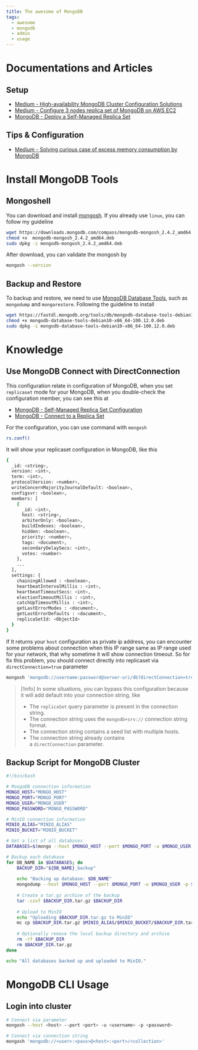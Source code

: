 ```yaml
---
title: The awesome of MongoDB
tags:
  - awesome
  - mongodb
  - admin
  - usage
---
```


# Documentations and Articles

## Setup

- [Medium - High-availability MongoDB Cluster Configuration Solutions](https://alibaba-cloud.medium.com/high-availability-mongodb-cluster-configuration-solutions-465cc82cd0bc)
- [Medium - Configure 3 nodes replica set of MongoDB on AWS EC2](https://medium.com/@pnle/configure-3-nodes-replica-set-of-mongodb-on-aws-ec2-be778281ee9a)
- [MongoDB - Deploy a Self-Managed Replica Set](https://www.mongodb.com/docs/manual/tutorial/deploy-replica-set/)
## Tips & Configuration

- [Medium - Solving curious case of excess memory consumption by MongoDB](https://tech.oyorooms.com/mongodb-out-of-memory-kill-process-mongodb-using-too-much-memory-solved-44e9ae577bed)

# Install MongoDB Tools

## Mongoshell

You can download and install [mongosh](https://www.mongodb.com/try/download/shell). If you already use `linux`, you can follow my guideline

```bash
wget https://downloads.mongodb.com/compass/mongodb-mongosh_2.4.2_amd64.deb
chmod +x  mongodb-mongosh_2.4.2_amd64.deb
sudo dpkg -i mongodb-mongosh_2.4.2_amd64.deb
```

After download, you can validate the mongosh by

```bash
mongosh --version
```

## Backup and Restore

To backup and restore, we need to use [MongoDB Database Tools](https://www.mongodb.com/docs/database-tools/), such as `mongodump` and `mongorestore`. Following the guideline to install

```bash
wget https://fastdl.mongodb.org/tools/db/mongodb-database-tools-debian10-x86_64-100.12.0.deb
chmod +x mongodb-database-tools-debian10-x86_64-100.12.0.deb
sudo dpkg -i mongodb-database-tools-debian10-x86_64-100.12.0.deb
```

# Knowledge

## Use MongoDB Connect with DirectConnection

This configuration relate in configuration of MongoDB, when you set `replicaset` mode for your MongoDB, when you double-check the configuration member, you can see this at

- [MongoDB - Self-Managed Replica Set Configuration](https://www.mongodb.com/docs/manual/reference/replica-configuration/#std-label-replica-set-configuration-document)
- [MongoDB - Connect to a Replica Set](https://www.mongodb.com/docs/mongodb-shell/connect/#connect-to-a-replica-set)

For the configuration, you can use command with `mongosh`

```bash
rs.conf()
```

It will show your replicaset configuration in MongoDB, like this

```bash
{
  _id: <string>,
  version: <int>,
  term: <int>,
  protocolVersion: <number>,
  writeConcernMajorityJournalDefault: <boolean>,
  configsvr: <boolean>,
  members: [
    {
      _id: <int>,
      host: <string>,
      arbiterOnly: <boolean>,
      buildIndexes: <boolean>,
      hidden: <boolean>,
      priority: <number>,
      tags: <document>,
      secondaryDelaySecs: <int>,
      votes: <number>
    },
    ...
  ],
  settings: {
    chainingAllowed : <boolean>,
    heartbeatIntervalMillis : <int>,
    heartbeatTimeoutSecs: <int>,
    electionTimeoutMillis : <int>,
    catchUpTimeoutMillis : <int>,
    getLastErrorModes : <document>,
    getLastErrorDefaults : <document>,
    replicaSetId: <ObjectId>
  }
}
```

If It returns your `host` configuration as private ip address, you can encounter some problems about connection when this IP range same as IP range used for your network, that why sometime it will show connection timeout. So for fix this problem, you should connect directly into replicaset via `directConnection=true` parameter

```bash
mongosh 'mongodb://username:password@server-uri/db?directConnection=true'
```

>[!info]
>In some situations, you can bypass this configuration because it will add default into your connection string, like
>- The `replicaSet` query parameter is present in the connection string.
>- The connection string uses the `mongodb+srv://` connection string format.
>- The connection string contains a seed list with multiple hosts.
>- The connection string already contains a `directConnection` parameter.

## Backup Script for MongoDB Cluster

```bash
#!/bin/bash

# MongoDB connection information
MONGO_HOST="MONGO_HOST"
MONGO_PORT="MONGO_PORT"
MONGO_USER="MONGO_USER"
MONGO_PASSWORD="MONGO_PASSWORD"

# MinIO connection information
MINIO_ALIAS="MINIO_ALIAS"
MINIO_BUCKET="MINIO_BUCKET"

# Get a list of all databases
DATABASES=$(mongo --host $MONGO_HOST --port $MONGO_PORT -u $MONGO_USER -p $MONGO_PASSWORD --authenticationDatabase admin --quiet --eval "db.adminCommand('listDatabases').databases.map(db => db.name).join(' ')")

# Backup each database
for DB_NAME in $DATABASES; do
    BACKUP_DIR="${DB_NAME}_backup"
    
    echo "Backing up database: $DB_NAME"
    mongodump --host $MONGO_HOST --port $MONGO_PORT -u $MONGO_USER -p $MONGO_PASSWORD --authenticationDatabase admin --db $DB_NAME --out $BACKUP_DIR
    
    # Create a tar.gz archive of the backup
    tar -czvf $BACKUP_DIR.tar.gz $BACKUP_DIR
    
    # Upload to MinIO
    echo "Uploading $BACKUP_DIR.tar.gz to MinIO"
    mc cp $BACKUP_DIR.tar.gz $MINIO_ALIAS/$MINIO_BUCKET/$BACKUP_DIR.tar.gz
    
    # Optionally remove the local backup directory and archive
    rm -rf $BACKUP_DIR
    rm $BACKUP_DIR.tar.gz
done

echo "All databases backed up and uploaded to MinIO."
```
# MongoDB CLI Usage

## Login into cluster

```bash
# Connect via parameter
mongosh --host <host> --port <port> -u <username> -p <password>

# Connect via connection string
mongosh 'mongodb://<user>:<pass>@<host>:<port>/<collection>'
```
